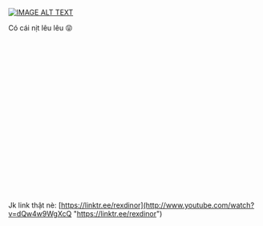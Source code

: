 [![IMAGE ALT TEXT](http://img.youtube.com/vi/dQw4w9WgXcQ/2.jpg)](http://www.youtube.com/watch?v=dQw4w9WgXcQ "Hweh")

Có cái nịt lêu lêu 😝
<br><br><br><br><br><br><br><br><br><br><br><br><br><br><br><br><br><br><br><br>

[comment]: <> (Above is 20 newlines)
Jk link thật nè: [https://linktr.ee/rexdinor](http://www.youtube.com/watch?v=dQw4w9WgXcQ "https://linktr.ee/rexdinor")
